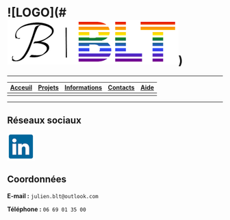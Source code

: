 # ![LOGO](# ![LOGO](./imgs/logo-jb-blt.png))

---

| [Acceuil](.) | [Projets](./projets) | [Informations](./information) | [**Contacts**](./contacts) | [Aide](./aide) |
| :---: | :---: | :---: | :---: | :---: |  
| | | | |

---

## Réseaux sociaux

[![logo-linkdedin](./imgs/logo-linkedin.png)](https://www.linkedin.com/in/julien-balderiotti)

## Coordonnées

**E-mail :** `julien.blt@outlook.com`

**Téléphone :** `06 69 01 35 00`

